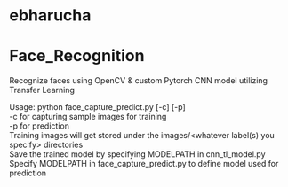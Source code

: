 # ebharucha

# Face_Recognition
Recognize faces using OpenCV & custom Pytorch CNN model utilizing Transfer Learning

Usage: python face_capture_predict.py [-c] [-p]<br>
-c for capturing sample images for training<br>
-p for prediction<br>
Training images will get stored under the images/<whatever label(s) you specify> directories<br>
Save the trained model by specifying MODELPATH in cnn_tl_model.py<br>
Specify MODELPATH in face_capture_predict.py to define model used for prediction<br>